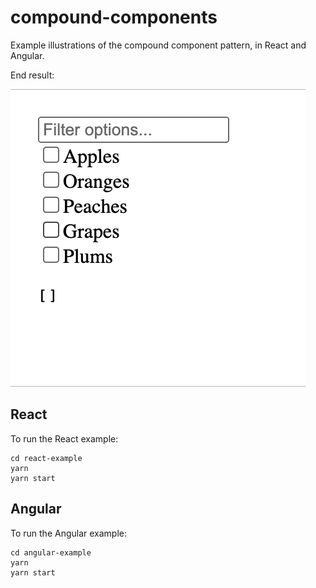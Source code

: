 # compound-components

Example illustrations of the compound component pattern, in React and Angular.

End result:

![demo](demo.gif)

## React

To run the React example:

```
cd react-example
yarn
yarn start
```

## Angular

To run the Angular example:

```
cd angular-example
yarn
yarn start
```
